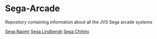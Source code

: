 # Sega-Arcade
Repository containing information about all the JVS Sega arcade systems

[Sega Naomi](Naomi.md)
[Sega Lindbergh](Lindbergh.md)
[Sega Chihiro](Chihiro.md)
